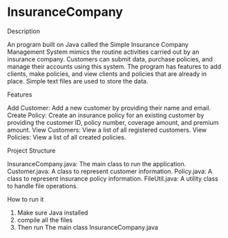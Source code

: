 # InsuranceCompany

Description 

An program built on Java called the Simple Insurance Company Management System mimics the routine activities carried out by an insurance company. Customers can submit data, purchase policies, and manage their accounts using this system. The program has features to add clients, make policies, and view clients and policies that are already in place. Simple text files are used to store the data.

Features

Add Customer: Add a new customer by providing their name and email.
Create Policy: Create an insurance policy for an existing customer by providing the customer ID, policy number, coverage amount, and premium amount.
View Customers: View a list of all registered customers.
View Policies: View a list of all created policies.

Project Structure

InsuranceCompany.java: The main class to run the application.
Customer.java: A class to represent customer information.
Policy.java: A class to represent insurance policy information.
FileUtil.java: A utility class to handle file operations.

How to run it

1. Make sure Java installed
2. compile all the files
3. Then run The main class InsuranceCompany.java

